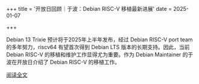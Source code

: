+++
title = '开放日回顾｜于波：Debian RISC-V 移植最新进展'
date = 2025-01-07

+++

Debian 13 Trixie 预计将于2025年上半年发布，经过 Debian RISC-V port team 的多年努力，riscv64 有望首次得到 Debian LTS 版本的长期支持。因此，当前 Debian RISC-V 的移植和维护工作显得尤为重要。作为 Debian Maintainer 的于波在开放日介绍了 Debian RISC-V 的移植工作。

[阅读全文](https://mp.weixin.qq.com/s/6_EgtPe3xU8HhH9VKKKxUA)